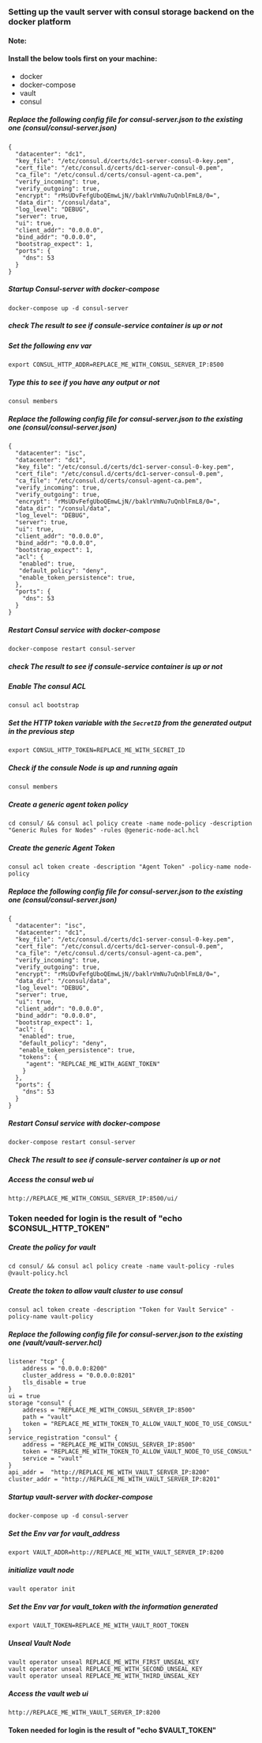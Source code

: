 ### Setting up the vault server with consul storage backend on the docker platform
#### Note: 
#### Install the below tools first on your machine:
- docker
- docker-compose
- vault
- consul
##### Replace the following config file for consul-server.json to the existing one (consul/consul-server.json) 
	{
	  "datacenter": "dc1",
	  "key_file": "/etc/consul.d/certs/dc1-server-consul-0-key.pem",
	  "cert_file": "/etc/consul.d/certs/dc1-server-consul-0.pem",
	  "ca_file": "/etc/consul.d/certs/consul-agent-ca.pem",
	  "verify_incoming": true,
	  "verify_outgoing": true,
	  "encrypt": "rMsUDvFefgUboQEmwLjN//baklrVmNu7uQnblFmL8/0=",
	  "data_dir": "/consul/data",
	  "log_level": "DEBUG",
	  "server": true,
	  "ui": true,
	  "client_addr": "0.0.0.0",
	  "bind_addr": "0.0.0.0",
	  "bootstrap_expect": 1,
	  "ports": {
	    "dns": 53
	  }
	}
##### Startup Consul-server with docker-compose
    docker-compose up -d consul-server
##### check The result to see if consule-service container is up or not

##### Set the following env var 
    export CONSUL_HTTP_ADDR=REPLACE_ME_WITH_CONSUL_SERVER_IP:8500
##### Type this to see if you have any output or not
    consul members
##### Replace the following config file for consul-server.json to the existing one (consul/consul-server.json)
	{
	  "datacenter": "isc",
	  "datacenter": "dc1",
	  "key_file": "/etc/consul.d/certs/dc1-server-consul-0-key.pem",
	  "cert_file": "/etc/consul.d/certs/dc1-server-consul-0.pem",
	  "ca_file": "/etc/consul.d/certs/consul-agent-ca.pem",
	  "verify_incoming": true,
	  "verify_outgoing": true,
	  "encrypt": "rMsUDvFefgUboQEmwLjN//baklrVmNu7uQnblFmL8/0=",
	  "data_dir": "/consul/data",
	  "log_level": "DEBUG",
	  "server": true,
	  "ui": true,
	  "client_addr": "0.0.0.0",
	  "bind_addr": "0.0.0.0",
	  "bootstrap_expect": 1,
	  "acl": {
	   "enabled": true,
	   "default_policy": "deny",
	   "enable_token_persistence": true,
	  },
	  "ports": {
	    "dns": 53
	  }
	}

##### Restart Consul service with docker-compose
    docker-compose restart consul-server
##### check The result to see if consule-service container is up or not

##### Enable The consul ACL
    consul acl bootstrap
##### Set the HTTP token variable with the `SecretID` from the generated output in the previous step
    export CONSUL_HTTP_TOKEN=REPLACE_ME_WITH_SECRET_ID
##### Check if the consule Node is up and running again
    consul members
##### Create a generic agent token policy
    cd consul/ && consul acl policy create -name node-policy -description "Generic Rules for Nodes" -rules @generic-node-acl.hcl
##### Create the generic Agent Token
    consul acl token create -description "Agent Token" -policy-name node-policy
##### Replace the following config file for consul-server.json to the existing one (consul/consul-server.json)
	{
	  "datacenter": "isc",
	  "datacenter": "dc1",
	  "key_file": "/etc/consul.d/certs/dc1-server-consul-0-key.pem",
	  "cert_file": "/etc/consul.d/certs/dc1-server-consul-0.pem",
	  "ca_file": "/etc/consul.d/certs/consul-agent-ca.pem",
	  "verify_incoming": true,
	  "verify_outgoing": true,
	  "encrypt": "rMsUDvFefgUboQEmwLjN//baklrVmNu7uQnblFmL8/0=",
	  "data_dir": "/consul/data",
	  "log_level": "DEBUG",
	  "server": true,
	  "ui": true,
	  "client_addr": "0.0.0.0",
	  "bind_addr": "0.0.0.0",
	  "bootstrap_expect": 1,
	  "acl": {
	   "enabled": true,
	   "default_policy": "deny",
	   "enable_token_persistence": true,
	   "tokens": {
	     "agent": "REPLCAE_ME_WITH_AGENT_TOKEN"
	    }
	  },
	  "ports": {
	    "dns": 53
	  }
	}

##### Restart Consul service with docker-compose
    docker-compose restart consul-server
##### Check The result to see if consule-server container is up or not
##### Access the consul web ui
    http://REPLACE_ME_WITH_CONSUL_SERVER_IP:8500/ui/ 
### Token needed for login is the result of "echo $CONSUL_HTTP_TOKEN" 

##### Create the policy for vault
    cd consul/ && consul acl policy create -name vault-policy -rules @vault-policy.hcl
##### Create the token to allow vault cluster to use consul
    consul acl token create -description "Token for Vault Service" -policy-name vault-policy
    
##### Replace the following config file for consul-server.json to the existing one (vault/vault-server.hcl)

	listener "tcp" {
	    address = "0.0.0.0:8200"
	    cluster_address = "0.0.0.0:8201"
	    tls_disable = true
	}
	ui = true
	storage "consul" {
	    address = "REPLACE_ME_WITH_CONSUL_SERVER_IP:8500"
	    path = "vault"
	    token = "REPLACE_ME_WITH_TOKEN_TO_ALLOW_VAULT_NODE_TO_USE_CONSUL"
	}
	service_registration "consul" {
	    address = "REPLACE_ME_WITH_CONSUL_SERVER_IP:8500"
	    token = "REPLACE_ME_WITH_TOKEN_TO_ALLOW_VAULT_NODE_TO_USE_CONSUL"
	    service = "vault"
	}
	api_addr =  "http://REPLACE_ME_WITH_VAULT_SERVER_IP:8200"
	cluster_addr = "http://REPLACE_ME_WITH_VAULT_SERVER_IP:8201"
	
##### Startup vault-server with docker-compose
    docker-compose up -d consul-server
##### Set the Env var for vault_address
    export VAULT_ADDR=http://REPLACE_ME_WITH_VAULT_SERVER_IP:8200
##### initialize vault node
    vault operator init
##### Set the Env var for vault_token with the information generated
    export VAULT_TOKEN=REPLACE_ME_WITH_VAULT_ROOT_TOKEN
##### Unseal Vault Node
    vault operator unseal REPLACE_ME_WITH_FIRST_UNSEAL_KEY 
    vault operator unseal REPLACE_ME_WITH_SECOND_UNSEAL_KEY 
    vault operator unseal REPLACE_ME_WITH_THIRD_UNSEAL_KEY 
##### Access the vault web ui
    http://REPLACE_ME_WITH_VAULT_SERVER_IP:8200 
#### Token needed for login is the result of "echo $VAULT_TOKEN"
